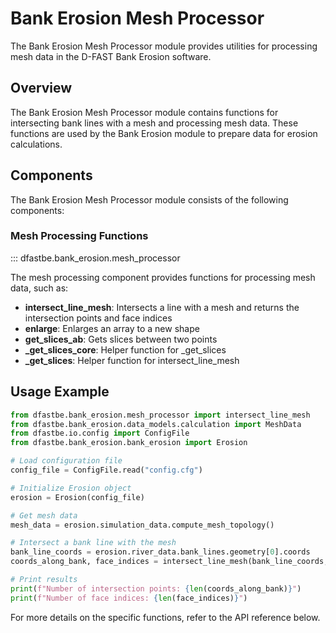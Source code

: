 # Bank Erosion Mesh Processor

The Bank Erosion Mesh Processor module provides utilities for processing mesh data in the D-FAST Bank Erosion software.

## Overview

The Bank Erosion Mesh Processor module contains functions for intersecting bank lines with a mesh and processing mesh data. These functions are used by the Bank Erosion module to prepare data for erosion calculations.

## Components

The Bank Erosion Mesh Processor module consists of the following components:

### Mesh Processing Functions

::: dfastbe.bank_erosion.mesh_processor

The mesh processing component provides functions for processing mesh data, such as:

- **intersect_line_mesh**: Intersects a line with a mesh and returns the intersection points and face indices
- **enlarge**: Enlarges an array to a new shape
- **get_slices_ab**: Gets slices between two points
- **_get_slices_core**: Helper function for _get_slices
- **_get_slices**: Helper function for intersect_line_mesh

## Usage Example

```python
from dfastbe.bank_erosion.mesh_processor import intersect_line_mesh
from dfastbe.bank_erosion.data_models.calculation import MeshData
from dfastbe.io.config import ConfigFile
from dfastbe.bank_erosion.bank_erosion import Erosion

# Load configuration file
config_file = ConfigFile.read("config.cfg")

# Initialize Erosion object
erosion = Erosion(config_file)

# Get mesh data
mesh_data = erosion.simulation_data.compute_mesh_topology()

# Intersect a bank line with the mesh
bank_line_coords = erosion.river_data.bank_lines.geometry[0].coords
coords_along_bank, face_indices = intersect_line_mesh(bank_line_coords, mesh_data)

# Print results
print(f"Number of intersection points: {len(coords_along_bank)}")
print(f"Number of face indices: {len(face_indices)}")
```

For more details on the specific functions, refer to the API reference below.